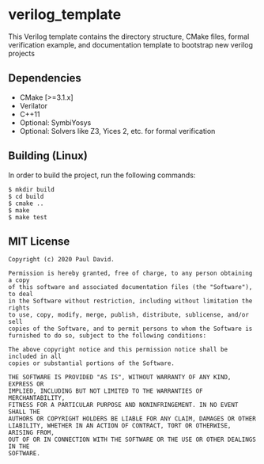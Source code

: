 # verilog_template

This Verilog template contains the directory structure, CMake files, formal 
verification example, and documentation template to bootstrap new verilog
projects

## Dependencies

* CMake [>=3.1.x]
* Verilator
* C++11
* Optional: SymbiYosys
* Optional: Solvers like Z3, Yices 2, etc. for formal verification

## Building (Linux)

In order to build the project, run the following commands:
```
$ mkdir build
$ cd build
$ cmake ..
$ make
$ make test
```

## MIT License

```
Copyright (c) 2020 Paul David.

Permission is hereby granted, free of charge, to any person obtaining a copy
of this software and associated documentation files (the "Software"), to deal
in the Software without restriction, including without limitation the rights
to use, copy, modify, merge, publish, distribute, sublicense, and/or sell
copies of the Software, and to permit persons to whom the Software is
furnished to do so, subject to the following conditions:

The above copyright notice and this permission notice shall be included in all
copies or substantial portions of the Software.

THE SOFTWARE IS PROVIDED "AS IS", WITHOUT WARRANTY OF ANY KIND, EXPRESS OR
IMPLIED, INCLUDING BUT NOT LIMITED TO THE WARRANTIES OF MERCHANTABILITY,
FITNESS FOR A PARTICULAR PURPOSE AND NONINFRINGEMENT. IN NO EVENT SHALL THE
AUTHORS OR COPYRIGHT HOLDERS BE LIABLE FOR ANY CLAIM, DAMAGES OR OTHER
LIABILITY, WHETHER IN AN ACTION OF CONTRACT, TORT OR OTHERWISE, ARISING FROM,
OUT OF OR IN CONNECTION WITH THE SOFTWARE OR THE USE OR OTHER DEALINGS IN THE
SOFTWARE.
```
